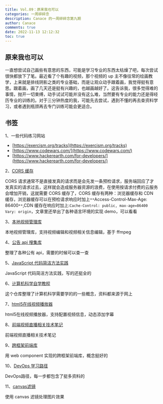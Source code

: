 ```yaml
---
title: Vol.09：原来我也可以
categories: 一周碎碎念
description: Canace 的一周碎碎念第九期
author: Canace
comments: true
date: 2022-11-13 12:12:32
toc: true
---
```

## 原来我也可以

一直想尝试自己画些有意思的东西，可能是学习专业的东西太枯燥了吧，每次尝试很快都放下了笔。最近看了个有趣的视频，那个视频的 up 主不像往常的绘画教学，上来就是排线阴影之类的专业基础，而是让观众动手跟着画，我觉得挺有意思。跟着画，画了几天还是挺有兴趣的，也越画越好了。这告诉我，很多觉得难的事情，抛开一切束缚，动手试试可能并没有这么难，当然要有专业的能力还是得经历专业的训练的。对于三分钟热度的我，可能先去尝试，遇到不懂的再去查资料学习，或者遇到瓶颈再去专门训练可能会更适合。

## 书签

1、一些代码练习网站

- [https://exercism.org/tracks](https://exercism.org/tracks)
- [https://www.codewars.com/](https://www.codewars.com/)
- [https://www.hackerearth.com/for-developers/](https://www.hackerearth.com/for-developers/)

2、[CORS 缓存](https://httptoolkit.com/blog/cache-your-cors/)

CORS 请求通常不是直接发真的请求而是会先发一条预检请求，服务端回应了才发真实的请求过去，这样就会造成服务器资源的浪费，在使用按请求付费的云服务会增加开销，这就需要 CORS 缓存了，CORS 缓存有两种：浏览器缓存和 CDN 缓存，浏览器缓存可以在预检请求响应时加上`**`Access-Control-Max-Age: 86400`**`,CDN 缓存在响应时加上:`Cache-Control: public, max-age=86400 Vary: origin`，文章里还举出了各种语言环境的实现 demo，可以看看

3、[本地视频管理库](https://github.com/stashapp/stash)

本地视频管理库，支持视频编辑和视频相关信息编辑，基于 ffmpeg

4、[公告 api 搜集库](https://github.com/public-apis/public-apis)

整理了各种公有 api，需要的时候可以查一查

5、[JavaScript 代码简洁方法实践](https://github.com/ryanmcdermott/clean-code-javascript)

JavaScript 代码简洁方法实践，写的还挺全的

6、[计算机科学自学教程](https://github.com/ossu/computer-science)

这个仓库整理了计算机科学需要学的的一些概念，资料都来源于网上

7、[html5在线视频播放器](https://github.com/zhw2590582/ArtPlayer)

html5在线视频播放器，支持配置视频信息，动态添加字幕

8、[前端视频直播相关技术笔记](https://github.com/zhw2590582/live-video-study-notes)

前端视频直播相关技术笔记

9、[跨框架前端库](https://github.com/hellof2e/quark-design)

用 web component 实现的跨框架前端库，概念挺好的

10、[DevOps 学习路径](https://github.com/milanm/DevOps-Roadmap)

DevOps路径，每一步都包含了挺多资料的

11、[canvas滤镜](https://yi-jy.com/2015/07/26/canvas-image-filter/)

使用 canvas 滤镜处理图片效果